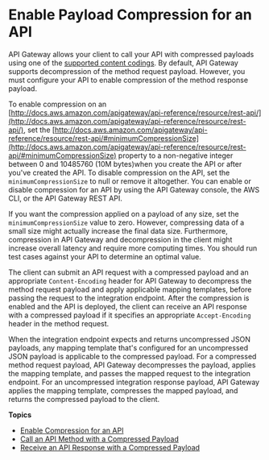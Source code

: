 # Enable Payload Compression for an API<a name="api-gateway-gzip-compression-decompression"></a>

 API Gateway allows your client to call your API with compressed payloads using one of the [supported content codings](api-gateway-enable-compression.md#api-gateway-supported-content-encodings)\. By default, API Gateway supports decompression of the method request payload\. However, you must configure your API to enable compression of the method response payload\. 

 To enable compression on an [http://docs.aws.amazon.com/apigateway/api-reference/resource/rest-api/](http://docs.aws.amazon.com/apigateway/api-reference/resource/rest-api/), set the [http://docs.aws.amazon.com/apigateway/api-reference/resource/rest-api/#minimumCompressionSize](http://docs.aws.amazon.com/apigateway/api-reference/resource/rest-api/#minimumCompressionSize) property to a non\-negative integer between 0 and 10485760 \(10M bytes\)when you create the API or after you've created the API\. To disable compression on the API, set the `minimumCompressionSize` to null or remove it altogether\. You can enable or disable compression for an API by using the API Gateway console, the AWS CLI, or the API Gateway REST API\. 

If you want the compression applied on a payload of any size, set the `minimumCompressionSize` value to zero\. However, compressing data of a small size might actually increase the final data size\. Furthermore, compression in API Gateway and decompression in the client might increase overall latency and require more computing times\. You should run test cases against your API to determine an optimal value\.

The client can submit an API request with a compressed payload and an appropriate `Content-Encoding` header for API Gateway to decompress the method request payload and apply applicable mapping templates, before passing the request to the integration endpoint\. After the compression is enabled and the API is deployed, the client can receive an API response with a compressed payload if it specifies an appropriate `Accept-Encoding` header in the method request\. 

When the integration endpoint expects and returns uncompressed JSON payloads, any mapping template that's configured for an uncompressed JSON payload is applicable to the compressed payload\. For a compressed method request payload, API Gateway decompresses the payload, applies the mapping template, and passes the mapped request to the integration endpoint\. For an uncompressed integration response payload, API Gateway applies the mapping template, compresses the mapped payload, and returns the compressed payload to the client\. 

**Topics**
+ [Enable Compression for an API](api-gateway-enable-compression.md)
+ [Call an API Method with a Compressed Payload](api-gateway-make-request-with-compressed-payload.md)
+ [Receive an API Response with a Compressed Payload](api-gateway-receive-response-with-compressed-payload.md)